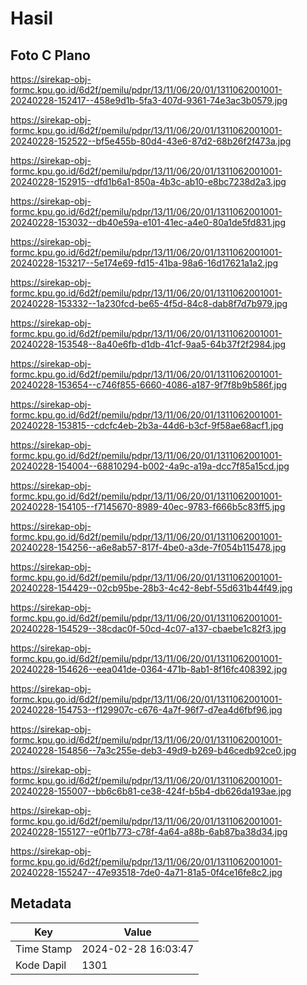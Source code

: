 # Hasil

## Foto C Plano

https://sirekap-obj-formc.kpu.go.id/6d2f/pemilu/pdpr/13/11/06/20/01/1311062001001-20240228-152417--458e9d1b-5fa3-407d-9361-74e3ac3b0579.jpg

https://sirekap-obj-formc.kpu.go.id/6d2f/pemilu/pdpr/13/11/06/20/01/1311062001001-20240228-152522--bf5e455b-80d4-43e6-87d2-68b26f2f473a.jpg

https://sirekap-obj-formc.kpu.go.id/6d2f/pemilu/pdpr/13/11/06/20/01/1311062001001-20240228-152915--dfd1b6a1-850a-4b3c-ab10-e8bc7238d2a3.jpg

https://sirekap-obj-formc.kpu.go.id/6d2f/pemilu/pdpr/13/11/06/20/01/1311062001001-20240228-153032--db40e59a-e101-41ec-a4e0-80a1de5fd831.jpg

https://sirekap-obj-formc.kpu.go.id/6d2f/pemilu/pdpr/13/11/06/20/01/1311062001001-20240228-153217--5e174e69-fd15-41ba-98a6-16d17621a1a2.jpg

https://sirekap-obj-formc.kpu.go.id/6d2f/pemilu/pdpr/13/11/06/20/01/1311062001001-20240228-153332--1a230fcd-be65-4f5d-84c8-dab8f7d7b979.jpg

https://sirekap-obj-formc.kpu.go.id/6d2f/pemilu/pdpr/13/11/06/20/01/1311062001001-20240228-153548--8a40e6fb-d1db-41cf-9aa5-64b37f2f2984.jpg

https://sirekap-obj-formc.kpu.go.id/6d2f/pemilu/pdpr/13/11/06/20/01/1311062001001-20240228-153654--c746f855-6660-4086-a187-9f7f8b9b586f.jpg

https://sirekap-obj-formc.kpu.go.id/6d2f/pemilu/pdpr/13/11/06/20/01/1311062001001-20240228-153815--cdcfc4eb-2b3a-44d6-b3cf-9f58ae68acf1.jpg

https://sirekap-obj-formc.kpu.go.id/6d2f/pemilu/pdpr/13/11/06/20/01/1311062001001-20240228-154004--68810294-b002-4a9c-a19a-dcc7f85a15cd.jpg

https://sirekap-obj-formc.kpu.go.id/6d2f/pemilu/pdpr/13/11/06/20/01/1311062001001-20240228-154105--f7145670-8989-40ec-9783-f666b5c83ff5.jpg

https://sirekap-obj-formc.kpu.go.id/6d2f/pemilu/pdpr/13/11/06/20/01/1311062001001-20240228-154256--a6e8ab57-817f-4be0-a3de-7f054b115478.jpg

https://sirekap-obj-formc.kpu.go.id/6d2f/pemilu/pdpr/13/11/06/20/01/1311062001001-20240228-154429--02cb95be-28b3-4c42-8ebf-55d631b44f49.jpg

https://sirekap-obj-formc.kpu.go.id/6d2f/pemilu/pdpr/13/11/06/20/01/1311062001001-20240228-154529--38cdac0f-50cd-4c07-a137-cbaebe1c82f3.jpg

https://sirekap-obj-formc.kpu.go.id/6d2f/pemilu/pdpr/13/11/06/20/01/1311062001001-20240228-154626--eea041de-0364-471b-8ab1-8f16fc408392.jpg

https://sirekap-obj-formc.kpu.go.id/6d2f/pemilu/pdpr/13/11/06/20/01/1311062001001-20240228-154753--f129907c-c676-4a7f-96f7-d7ea4d6fbf96.jpg

https://sirekap-obj-formc.kpu.go.id/6d2f/pemilu/pdpr/13/11/06/20/01/1311062001001-20240228-154856--7a3c255e-deb3-49d9-b269-b46cedb92ce0.jpg

https://sirekap-obj-formc.kpu.go.id/6d2f/pemilu/pdpr/13/11/06/20/01/1311062001001-20240228-155007--bb6c6b81-ce38-424f-b5b4-db626da193ae.jpg

https://sirekap-obj-formc.kpu.go.id/6d2f/pemilu/pdpr/13/11/06/20/01/1311062001001-20240228-155127--e0f1b773-c78f-4a64-a88b-6ab87ba38d34.jpg

https://sirekap-obj-formc.kpu.go.id/6d2f/pemilu/pdpr/13/11/06/20/01/1311062001001-20240228-155247--47e93518-7de0-4a71-81a5-0f4ce16fe8c2.jpg


## Metadata

| Key        | Value               |
| ---------- | ------------------- |
| Time Stamp | 2024-02-28 16:03:47 |
| Kode Dapil | 1301                |




